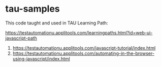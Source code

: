 # tau-samples

This code taught and used in TAU Learning Path: 

https://testautomationu.applitools.com/learningpaths.html?id=web-ui-javascript-path

1. https://testautomationu.applitools.com/javascript-tutorial/index.html
2. https://testautomationu.applitools.com/automating-in-the-browser-using-javascript/index.html
